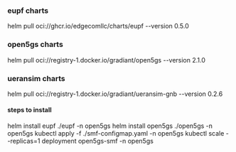 ### eupf charts
helm pull oci://ghcr.io/edgecomllc/charts/eupf --version 0.5.0

### open5gs charts
helm pull oci://registry-1.docker.io/gradiant/open5gs --version 2.1.0

### ueransim charts
helm pull oci://registry-1.docker.io/gradiant/ueransim-gnb --version 0.2.6

#### steps to install 
helm install eupf ./eupf -n open5gs
helm install open5gs ./open5gs -n open5gs
kubectl apply -f ./smf-configmap.yaml -n open5gs
kubectl scale --replicas=1 deployment open5gs-smf -n open5gs

